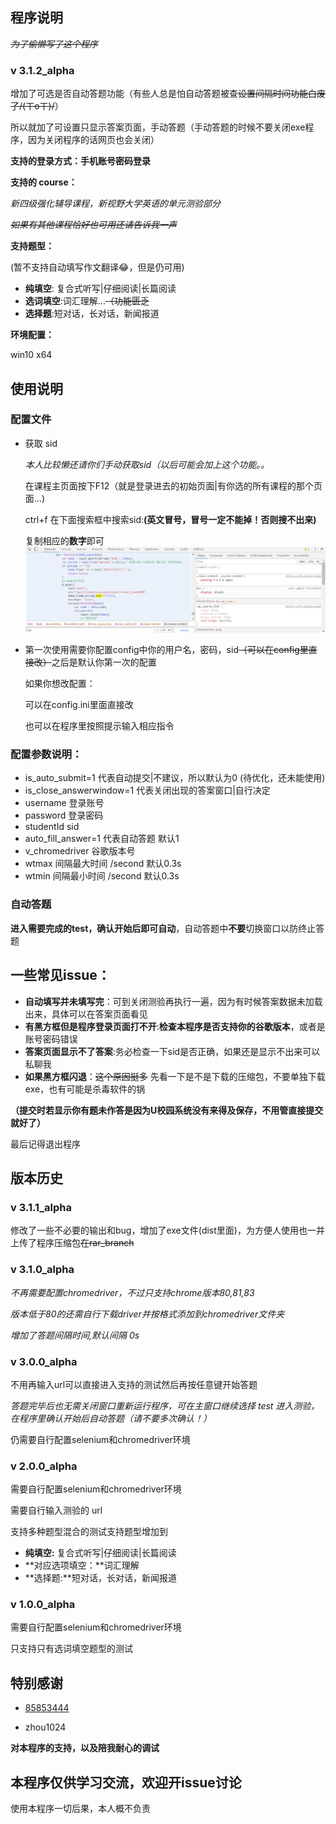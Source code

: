 ## 程序说明

~~*为了偷懒写了这个程序*~~

### v 3.1.2_alpha

增加了可选是否自动答题功能（有些人总是怕自动答题被查~~设置间隔时间功能白废了/(ㄒoㄒ)/~~）

所以就加了可设置只显示答案页面，手动答题（手动答题的时候不要关闭exe程序，因为关闭程序的话网页也会关闭）

**支持的登录方式：手机账号密码登录**

**支持的 course：**

*新四级强化辅导课程，新视野大学英语的单元测验部分*

~~*如果有其他课程恰好也可用还请告诉我一声*~~

**支持题型：**

(暂不支持自动填写作文翻译😂，但是仍可用)

* **纯填空**: 复合式听写|仔细阅读|长篇阅读
* **选词填空**:词汇理解...~~（功能匮乏~~
* **选择题**:短对话，长对话，新闻报道

**环境配置：**

win10 x64

## 使用说明

### 配置文件

* 获取 sid

  *本人比较懒还请你们手动获取sid（以后可能会加上这个功能。。*

  在课程主页面按下F12（就是登录进去的初始页面|有你选的所有课程的那个页面...)

  ctrl+f 在下面搜索框中搜索sid:**(英文冒号，冒号一定不能掉！否则搜不出来)**

  复制相应的**数字**即可
  ![sid获取演示图片](https://github.com/dummerchen/hello-github/blob/master/sid%E8%8E%B7%E5%8F%96%E6%BC%94%E7%A4%BA.png)

* 第一次使用需要你配置config中你的用户名，密码，sid~~（可以在config里直接改）~~之后是默认你第一次的配置

  如果你想改配置：

  可以在config.ini里面直接改

  也可以在程序里按照提示输入相应指令

### 配置参数说明：

* is_auto_submit=1 代表自动提交|不建议，所以默认为0 (待优化，还未能使用)
* is_close_answerwindow=1 代表关闭出现的答案窗口|自行决定
* username 登录账号
* password 登录密码
* studentId sid
* auto_fill_answer=1 代表自动答题 默认1
* v_chromedriver 谷歌版本号
* wtmax 间隔最大时间 /second 默认0.3s
* wtmin 间隔最小时间 /second 默认0.3s

### 自动答题

**进入需要完成的test，确认开始后即可自动**，自动答题中**不要**切换窗口以防终止答题

##  一些常见issue：

* **自动填写并未填写完**：可到关闭测验再执行一遍，因为有时候答案数据未加载出来，具体可以在答案页面看见
* **有黑方框但是程序登录页面打不开**:**检查本程序是否支持你的谷歌版本**，或者是账号密码错误
* **答案页面显示不了答案**:务必检查一下sid是否正确，如果还是显示不出来可以私聊我
* **如果黑方框闪退**：~~这个原因挺多~~ 先看一下是不是下载的压缩包，不要单独下载exe，也有可能是杀毒软件的锅

**（提交时若显示你有题未作答是因为U校园系统没有来得及保存，不用管直接提交就好了）**

最后记得退出程序



## 版本历史

### v 3.1.1_alpha

修改了一些不必要的输出和bug，增加了exe文件(dist里面)，为方便人使用也一并上传了程序压缩包~~在rar_branch~~

### v 3.1.0_alpha

*不再需要配置chromedriver，不过只支持chrome版本80,81,83*

*版本低于80的还需自行下载driver并按格式添加到chromedriver文件夹*

*增加了答题间隔时间,默认间隔 0s*

### v 3.0.0_alpha

不用再输入url可以直接进入支持的测试然后再按任意键开始答题

*答题完毕后也无需关闭窗口重新运行程序，可在主窗口继续选择 test 进入测验，在程序里确认开始后自动答题（请不要多次确认！）*

仍需要自行配置selenium和chromedriver环境

### v 2.0.0_alpha

需要自行配置selenium和chromedriver环境

需要自行输入测验的 url

支持多种题型混合的测试支持题型增加到

- **纯填空:** 复合式听写|仔细阅读|长篇阅读
- **对应选项填空：**词汇理解
- **选择题:**短对话，长对话，新闻报道

### v 1.0.0_alpha

需要自行配置selenium和chromedriver环境

只支持只有选词填空题型的测试

## 特别感谢

* [ 85853444](https://github.com/858534444)

* zhou1024

**对本程序的支持，以及陪我耐心的调试**

## 本程序仅供学习交流，欢迎开issue讨论

使用本程序一切后果，本人概不负责